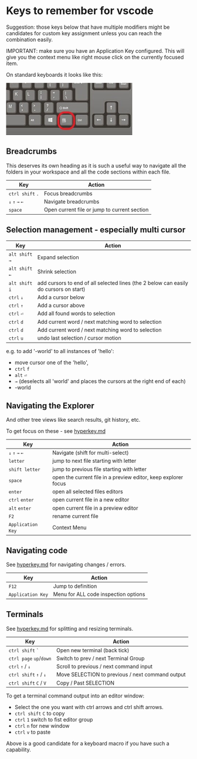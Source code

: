# Keys to remember for vscode

Suggestion: those keys below that have multiple modifiers might be candidates for
custom key assignment unless you can reach the combination easily.

IMPORTANT: make sure you have an Application Key configured. This will give
you the context menu like right mouse click on the currently focused item.

On standard keyboards it looks like this:

![Alt text](image.png)

## Breadcrumbs

This deserves its own heading as it is such a useful way to navigate all
the folders in your workspace and all the code sections within each file.

| Key | Action |
| --- | ------ |
| `ctrl shift` `.` | Focus breadcrumbs |
| `↓` `↑` `→` `←`| Navigate breadcrumbs |
| `space` | Open current file or jump to current section |

## Selection management - especially multi cursor

| Key | Action |
| --- | ------ |
| `alt shift` `→` | Expand selection |
| `alt shift` `←` | Shrink selection |
| `alt shift` `i` | add cursors to end of all selected lines (the 2 below can easily do cursors on start)
| `ctrl` `↓` | Add a cursor below |
| `ctrl` `↑` | Add a cursor above |
| `ctrl` `⏎` | Add all found words to selection |
| `ctrl` `d` | Add current word / next matching word to selection |
| `ctrl` `d` | Add current word / next matching word to selection |
| `ctrl` `u` | undo last selection / cursor motion |


e.g. to add '-world' to all instances of 'hello':

- move cursor one of the 'hello',
- `ctrl` `f`
- `alt` `⏎`
- `→` (deselects all 'world' and places the cursors at the right end of each)
- -world

## Navigating the Explorer

And other tree views like search results, git history, etc.

To get focus on these - see [hyperkey.md](hyperkey.md)

| Key | Action |
| --- | ------ |
| `↓` `↑` `→` `←`| Navigate (shift for multi-select) |
| `letter` | jump to next file starting with  letter |
| `shift letter` | jump to previous file starting with letter |
| `space` | open the current file in a preview editor, keep explorer focus |
| `enter` | open all selected files editors |
| `ctrl` `enter` | open current file in a new editor |
| `alt` `enter` | open current file in a preview editor |
| `F2` | rename current file |
| `Application Key` | Context Menu |

## Navigating code

See [hyperkey.md](hyperkey.md) for navigating changes / errors.

| Key | Action |
| --- | ------ |
| `F12` | Jump to definition |
| `Application Key` | Menu for ALL code inspection options |

## Terminals

See [hyperkey.md](hyperkey.md) for splitting and resizing terminals.

| Key | Action |
| --- | ------ |
| `ctrl shift`  `` ` `` | Open new terminal (back tick) |
| `ctrl page` `up`/`down` | Switch to prev / next Terminal Group |
| `ctrl` `↑` / `↓` | Scroll to previous / next command input |
| `ctrl shift` `↑` / `↓` | Move SELECTION to previous / next command output |
| `ctrl shift` `C` / `V` | Copy / Past SELECTION |

To get a terminal command output into an editor window:

- Select the one you want with ctrl arrows and ctrl shift arrows.
- `ctrl shift` `C` to copy
- `ctrl` `1` switch to fist editor group
- `ctrl` `n` for new window
- `ctrl` `v` to paste

Above is a good candidate for a keyboard macro if you have such a capability.
